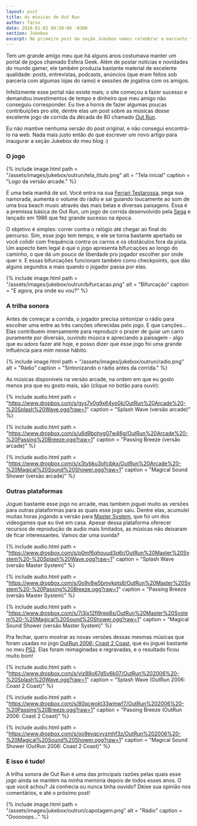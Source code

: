 ```yaml
---
layout: post
title: As músicas de Out Run
author: Tarso
date: 2018-01-02 00:50:00 -0300
section: Jukebox
excerpt: No primeiro post da seção Jukebox vamos relembrar a marcante trilha sonora do jogo de corrida Out Run, um clássico dos arcades da década de 80.
---
```


Tem um grande amigo meu que há alguns anos costumava manter um portal de jogos chamado Esfera Geek. Além de postar notícias e novidades do mundo gamer, ele também produzia bastante material de excelente qualidade: posts, entrevistas, podcasts, anúncios (que eram feitos sob parceria com algumas lojas do ramo) e sessões de jogatina com os amigos.

Infelizmente esse portal não existe mais; o site começou a fazer sucesso e demandou investimentos de tempo e dinheiro que meu amigo não conseguiu corresponder. Eu tive a honra de fazer algumas poucas contribuições pro site, dentre elas um post sobre as músicas desse excelente jogo de corrida da década de 80 chamado [Out Run](https://pt.wikipedia.org/wiki/Out_Run).

Eu não mantive nenhuma versão do post original, e não consegui encontrá-lo na web. Nada mais justo então do que escrever um novo artigo para inaugurar a seção Jukebox do meu blog :)

### O jogo

{%
  include image.html
  path = "/assets/images/jukebox/outrun/tela_titulo.png"
  alt = "Tela inicial"
  caption = "Logo da versão arcade."
%}

É uma bela manhã de sol. Você entra na sua [Ferrari Testarossa](https://pt.wikipedia.org/wiki/Ferrari_Testarossa), pega sua namorada, aumenta o volume do rádio e sai guiando loucamente ao som de uma boa beach music através das mais belas e diversas paisagens. Essa é a premissa básica de Out Run, um jogo de corrida desenvolvido pela [Sega](https://pt.wikipedia.org/wiki/Sega) e lançado em 1986 que fez grande sucesso na época.

O objetivo é simples: correr contra o relógio até chegar ao final do percurso. Sim, esse jogo tem tempo, e ele se torna bastante apertado se você colidir com frequência contra os carros e os obstáculos fora da pista. Um aspecto bem legal é que o jogo apresenta bifurcações ao longo do caminho, o que dá um pouco de liberdade pro jogador escolher por onde quer ir. E essas bifurcações funcionam também como checkpoints, que dão alguns segundos a mais quando o jogador passa por elas.

{%
  include image.html
  path = "/assets/images/jukebox/outrun/bifurcacao.png"
  alt = "Bifurcação"
  caption = "E agora, pra onde eu vou?"
%}

### A trilha sonora

Antes de começar a corrida, o jogador precisa sintonizar o rádio para escolher uma entre as três canções oferecidas pelo jogo. E que canções... Elas contribuem imensamente para reproduzir o prazer de guiar um carro puramente por diversão, ouvindo música e apreciando a paisagem - algo que eu adoro fazer até hoje, e posso dizer que esse jogo foi uma grande influência para mim nesse hábito.

{%
  include image.html
  path = "/assets/images/jukebox/outrun/radio.png"
  alt = "Rádio"
  caption = "Sintonizando o rádio antes da corrida."
%}

As músicas disponíveis na versão arcade, na ordem em que eu gosto menos pra que eu gosto mais, são (clique no botão para ouvir):

{%
  include audio.html
  path = "https://www.dropbox.com/s/gys7v0g9x64yo0k/OutRun%20Arcade%20-%20Splash%20Wave.ogg?raw=1"
  caption = "Splash Wave (versão arcade)"
%}

{%
  include audio.html
  path = "https://www.dropbox.com/s/u6d9bohyg07w46g/OutRun%20Arcade%20-%20Passing%20Breeze.ogg?raw=1"
  caption = "Passing Breeze (versão arcade)"
%}

{%
  include audio.html
  path = "https://www.dropbox.com/s/x3tybku3ofcibkx/OutRun%20Arcade%20-%20Magical%20Sound%20Shower.ogg?raw=1"
  caption = "Magical Sound Shower (versão arcade)"
%}

### Outras plataformas

Joguei bastante esse jogo no arcade, mas também joguei muito as versões para outras plataformas para as quais esse jogo saiu. Dentre elas, acumulei muitas horas jogando a versão para [Master System](https://pt.wikipedia.org/wiki/Master_System), que foi um dos videogames que eu tive em casa. Apesar dessa plataforma oferecer recursos de reprodução de audio mais limitados, as músicas não deixaram de ficar interessantes. Vamos dar uma ouvida?

{%
  include audio.html
  path = "https://www.dropbox.com/s/p0mf6qhouud3q6r/OutRun%20Master%20System%20-%20Splash%20Wave.ogg?raw=1"
  caption = "Splash Wave (versão Master System)"
%}

{%
  include audio.html
  path = "https://www.dropbox.com/s/0o9v8w5bmykpts8/OutRun%20Master%20System%20-%20Passing%20Breeze.ogg?raw=1"
  caption = "Passing Breeze (versão Master System)"
%}

{%
  include audio.html
  path = "https://www.dropbox.com/s/7i3jx12fl9rep8s/OutRun%20Master%20System%20-%20Magical%20Sound%20Shower.ogg?raw=1"
  caption = "Magical Sound Shower (versão Master System)"
%}

Pra fechar, quero mostrar as novas versões dessas mesmas músicas que foram usadas no jogo [OutRun 2006: Coast 2 Coast](https://pt.wikipedia.org/wiki/OutRun_2006:_Coast_2_Coast), que eu joguei bastante no meu [PS2](https://pt.wikipedia.org/wiki/PlayStation_2). Elas foram reimaginadas e regravadas, e o resultado ficou muito bom!

{%
  include audio.html
  path = "https://www.dropbox.com/s/yiz88o67d5v6k07/OutRun%202006%20-%20Splash%20Wave.ogg?raw=1"
  caption = "Splash Wave (OutRun 2006: Coast 2 Coast)"
%}

{%
  include audio.html
  path = "https://www.dropbox.com/s/80qcwokt33wmwf7/OutRun%202006%20-%20Passing%20Breeze.ogg?raw=1"
  caption = "Passing Breeze (OutRun 2006: Coast 2 Coast)"
%}

{%
  include audio.html
  path = "https://www.dropbox.com/s/oo9eyqcvyzmhf3z/OutRun%202006%20-%20Magical%20Sound%20Shower.ogg?raw=1"
  caption = "Magical Sound Shower (OutRun 2006: Coast 2 Coast)"
%}

### E isso é tudo!

A trilha sonora de Out Run é uma das principais razões pelas quais esse jogo ainda se mantém na minha memória depois de todos esses anos. O que você achou? Já conhecia ou nunca tinha ouvido? Deixe sua opinião nos comentários, e até o próximo post!

{%
  include image.html
  path = "/assets/images/jukebox/outrun/capotagem.png"
  alt = "Rádio"
  caption = "Oooooops..."
%}
